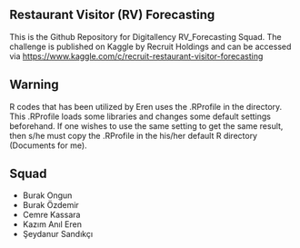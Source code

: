 ## Restaurant Visitor (RV) Forecasting
This is the Github Repository for Digitallency RV_Forecasting Squad. The challenge is published on Kaggle by Recruit Holdings and can be accessed via https://www.kaggle.com/c/recruit-restaurant-visitor-forecasting

## Warning
R codes that has been utilized by Eren uses the .RProfile in the directory. This .RProfile loads some libraries and changes some default settings beforehand. If one wishes to use the same setting to get the same result, then s/he must copy the .RProfile in the his/her default R directory (Documents for me).

## Squad
- Burak Ongun
- Burak Özdemir
- Cemre Kassara
- Kazım Anıl Eren
- Şeydanur Sandıkçı
